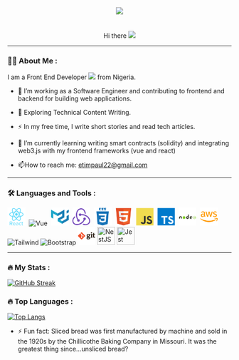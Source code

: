 

<!--
**ETIM-PAUL/ETIM-PAUL** is a ✨ _special_ ✨ repository because its `README.md` (this file) appears on your GitHub profile.

Here are some ideas to get you started:

- 🔭 I’m currently working on ...
- 🌱 I’m currently learning ...
- 👯 I’m looking to collaborate on ...
- 🤔 I’m looking for help with ...
- 💬 Ask me about ...
- 📫 How to reach me: ...
- 😄 Pronouns: ...
- ⚡ Fun fact: ...
-->
<div id="header" align="center">
  <img src="https://media.giphy.com/media/QHE5gWI0QjqF2/giphy.gif" width="200"/>
</div>
<br/>
<div id="greeting" align="center" >
<img src="https://komarev.com/ghpvc/?username=ETIM-PAUL&style=flat-square&color=blue" alt=""/>
<br/>
Hi there <img src="https://media.giphy.com/media/hvRJCLFzcasrR4ia7z/giphy.gif" width="30px"/>
</div>

---

### :supervillain_man: About Me :
I am a Front End Developer <img src="https://media.giphy.com/media/WUlplcMpOCEmTGBtBW/giphy.gif" width="30"> from Nigeria.

- :telescope: I’m working as a Software Engineer and contributing to frontend and backend for building web applications.

- :seedling: Exploring Technical Content Writing.

- :zap: In my free time, I write short stories and read tech articles.

- 🌱 I’m currently learning writing smart contracts (solidity) and integrating web3.js with my frontend frameworks (vue and react)

- :mailbox:How to reach me: etimpaul22@gmail.com

---

### :hammer_and_wrench: Languages and Tools :
<div id="tools">
  <img src="https://github.com/devicons/devicon/blob/master/icons/react/react-original-wordmark.svg" title="React" alt="React" width="40" height="40"/>&nbsp;
  <img src="https://cdn.jsdelivr.net/gh/devicons/devicon/icons/vuejs/vuejs-original.svg" title="Vue" alt="Vue" width="40" height="40"/>&nbsp;
  <img src="https://github.com/devicons/devicon/blob/master/icons/materialui/materialui-original.svg" title="Material UI" alt="Material UI" width="40" height="40"/>&nbsp;
  <img src="https://github.com/devicons/devicon/blob/master/icons/redux/redux-original.svg" title="Redux" alt="Redux " width="40" height="40"/>&nbsp;
  <img src="https://github.com/devicons/devicon/blob/master/icons/css3/css3-plain-wordmark.svg"  title="CSS3" alt="CSS" width="40" height="40"/>&nbsp;
  <img src="https://github.com/devicons/devicon/blob/master/icons/html5/html5-original.svg" title="HTML5" alt="HTML" width="40" height="40"/>&nbsp;
  <img src="https://github.com/devicons/devicon/blob/master/icons/javascript/javascript-original.svg" title="JavaScript" alt="JavaScript" width="40" height="40"/>&nbsp;
  <img src="https://github.com/devicons/devicon/blob/master/icons/typescript/typescript-original.svg" title="Typescript" alt="Typescript" width="40" height="40"/>&nbsp;
  <img src="https://github.com/devicons/devicon/blob/master/icons/nodejs/nodejs-original-wordmark.svg" title="NodeJS" alt="NodeJS" width="40" height="40"/>&nbsp;
  <img src="https://github.com/devicons/devicon/blob/master/icons/amazonwebservices/amazonwebservices-plain-wordmark.svg" title="AWS" alt="AWS" width="40" height="40"/>&nbsp;
  <img src="https://cdn.jsdelivr.net/gh/devicons/devicon/icons/tailwindcss/tailwindcss-original-wordmark.svg" title="Tailwind" alt="Tailwind" width="40" height="40"/> 
  <img src="https://cdn.jsdelivr.net/gh/devicons/devicon/icons/bootstrap/bootstrap-original-wordmark.svg" title="Bootstrap" alt="Bootstrap" width="40" height="40"/> 
  <img src="https://github.com/devicons/devicon/blob/master/icons/git/git-original-wordmark.svg" title="Git" **alt="Git" width="40" height="40"/>
  <img src="https://cdn.jsdelivr.net/gh/devicons/devicon/icons/nestjs/nestjs-plain.svg" title="NestJS" **alt="NestJS" width="40" height="40"/>
  <img src="https://cdn.jsdelivr.net/gh/devicons/devicon/icons/jest/jest-plain.svg" title="Jest" **alt="Jest" width="40" height="40"/>
  
</div>

---
### :fire: My Stats :
[![GitHub Streak](http://github-readme-streak-stats.herokuapp.com?user=Etim-Paul&theme=dark&hide_border=true)](https://git.io/streak-stats)

### :fire: Top Languages :
[![Top Langs](https://github-readme-stats.vercel.app/api/top-langs/?username=Etim-Paul&layout=compact)](https://github.com/anuraghazra/github-readme-stats)

- ⚡ Fun fact: Sliced bread was first manufactured by machine and sold in the 1920s by the Chillicothe Baking Company in Missouri. It was the greatest thing since…unsliced bread?
